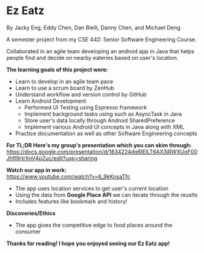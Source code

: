 # Ez Eatz
By Jacky Eng, Eddy Chen, Dan Bielli, Danny Chen, and Michael Deng

A semester project from my CSE 442: Senior Software Engineering Course.

Collaborated in an agile team developing an android app in Java that helps people find and decide on nearby eateries based on user's location.

**The learning goals of this project were:**
* Learn to develop in an agile team pace
* Learn to use a scrum board by ZenHub
* Understand workflow and version control by GitHub
* Learn Android Development
  * Performed UI Testing using Espresso framework
  * Implement background tasks using such as AsyncTask in Java
  * Store user's data locally through Android SharedPreference
  * Implement various Android UI concepts in Java along with XML
* Practice documentation as well as other Software Engineering concepts

**For TL;DR Here's my group's presentation which you can skim through:**
https://docs.google.com/presentation/d/1834224dg6IEILT6AX3jRWXUqF00JhfI9rtrXnV4pZuc/edit?usp=sharing

**Watch our app in work:**  
https://www.youtube.com/watch?v=6_9kKnsaTfc

* The app uses location services to get user's current location
* Using the data from **Google Place API** we can iterate through the reuslts
* Includes features like bookmark and history!

**Discoveries/Ethics**
* The app gives the competitive edge to food places around the consumer

__Thanks for reading! I hope you enjoyed seeing our Ez Eatz app!__
  
